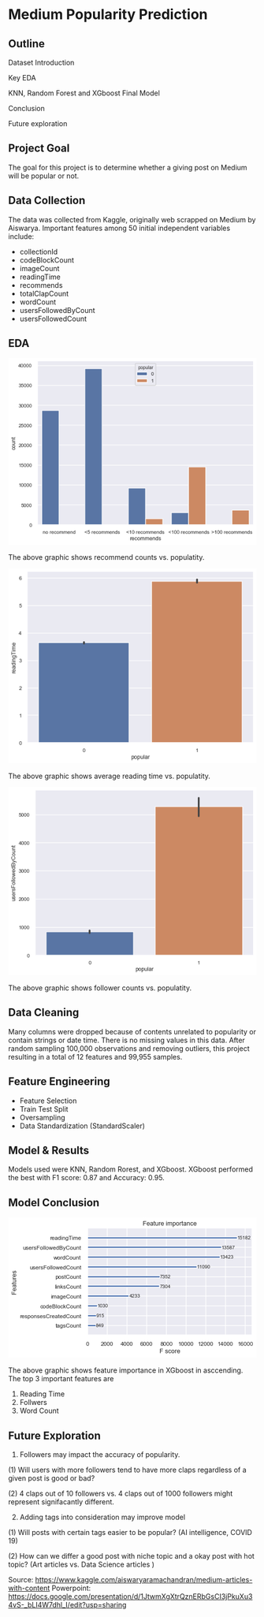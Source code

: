 # Medium Popularity Prediction

## Outline

Dataset Introduction

Key EDA

KNN, Random Forest and XGboost
Final Model

Conclusion

Future exploration

## Project Goal
The goal for this project is to determine whether a giving post on Medium will be popular or not.

## Data Collection

The data was collected from Kaggle, originally web scrapped on Medium by Aiswarya. Important features among 50 initial independent variables include:
  -  collectionId
  -  codeBlockCount
  -  imageCount
  -  readingTime
  -  recommends
  -  totalClapCount
  -  wordCount
  -  usersFollowedByCount
  -  usersFollowedCount
## EDA
![recommend.png](recommend.png)

The above graphic shows recommend counts vs. populatity.

![readingtime.png](readingtime.png)

The above graphic shows average reading time vs. populatity.

![followers.png](followers.png)

The above graphic shows follower counts vs. populatity.

## Data Cleaning

Many columns were dropped because of contents unrelated to popularity or contain strings or date time. There is no missing values in this data. After random sampling 100,000 observations and removing outliers, this project resulting in a total of 12 features and 99,955 samples.

## Feature Engineering

-  Feature Selection
-  Train Test Split
-  Oversampling
-  Data Standardization (StandardScaler)

## Model & Results

Models used were KNN, Random Rorest, and XGboost. XGboost performed the best with F1 score: 0.87 and Accuracy: 0.95.

## Model Conclusion

![xgboost.png](xgboost.png)

The above graphic shows feature importance in XGboost in asccending. The top 3 important features are

1. Reading Time
2. Follwers
3. Word Count

## Future Exploration

1. Followers may impact the accuracy of popularity. 

(1) Will users with more followers tend to have more claps regardless of a given post is good or bad? 

(2) 4 claps out of 10 followers vs. 4 claps out of 1000 followers might represent signifacantly different.

2. Adding tags into consideration may improve model

(1) Will posts with certain tags easier to be popular? (AI intelligence, COVID 19)

(2) How can we differ a good post with niche topic and a okay post with hot topic? (Art articles vs. Data Science articles )

Source: https://www.kaggle.com/aiswaryaramachandran/medium-articles-with-content
Powerpoint: https://docs.google.com/presentation/d/1JtwmXgXtrQznERbGsCI3jPkuXu34vS-_bLI4W7dhl_I/edit?usp=sharing
